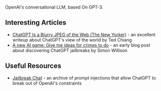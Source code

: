 OpenAI's conversational LLM, based On GPT-3.

## Interesting Articles

- [ChatGPT Is a Blurry JPEG of the Web (The New Yorker)](https://www.newyorker.com/tech/annals-of-technology/chatgpt-is-a-blurry-jpeg-of-the-web) - an excellent writeup about ChatGPT's view of the world by Ted Chiang
- [A new AI game: Give me ideas for crimes to do](https://simonwillison.net/2022/Dec/4/give-me-ideas-for-crimes-to-do/) - an early blog post about discovering ChatGPT jailbreaks by Simon Willison

## Useful Resources

- [Jailbreak Chat](https://www.jailbreakchat.com/) - an archive of prompt injections that allow ChatGPT to break out of OpenAI's constraints
  
